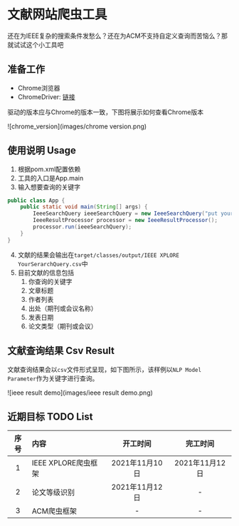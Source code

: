 # 文献网站爬虫工具

还在为IEEE复杂的搜索条件发愁么？还在为ACM不支持自定义查询而苦恼么？那就试试这个小工具吧

## 准备工作

* Chrome浏览器
* ChromeDriver: [链接](http://chromedriver.storage.googleapis.com/index.html)

驱动的版本应与Chrome的版本一致，下图将展示如何查看Chrome版本

![chrome_version](images/chrome version.png)

## 使用说明 Usage

1. 根据pom.xml配置依赖
2. 工具的入口是App.main
3. 输入想要查询的关键字

```java
public class App {
    public static void main(String[] args) {
        IeeeSearchQuery ieeeSearchQuery = new IeeeSearchQuery("put your search query in there");
        IeeeResultProcessor processor = new IeeeResultProcessor();
        processor.run(ieeeSearchQuery);
    }
}
```

4. 文献的结果会输出在`target/classes/output/IEEE XPLORE YourSerarchQuery.csv`中
5. 目前文献的信息包括
    1. 你查询的关键字
    2. 文章标题
    3. 作者列表
    4. 出处（期刊或会议名称）
    5. 发表日期
    6. 论文类型（期刊或会议）

## 文献查询结果 Csv Result

文献查询结果会以`csv`文件形式呈现，如下图所示，该样例以`NLP Model Parameter`作为关键字进行查询。

![ieee result demo](images/ieee result demo.png)

## 近期目标 TODO List

| 序号        | 内容    |  开工时间  |  完工时间  |
| :--------:   | :-----   | :----: | :----: |
| 1        | IEEE XPLORE爬虫框架      |   2021年11月10日    |   2021年11月12日    |
| 2        | 论文等级识别      |   2021年11月12日    |   -    |
| 3        | ACM爬虫框架      |   -    |   -    |


